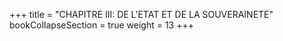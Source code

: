 +++
title = "CHAPITRE III: DE L'ETAT ET DE LA SOUVERAINETE"
bookCollapseSection = true
weight = 13
+++
